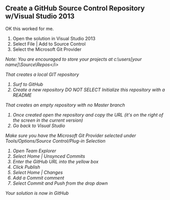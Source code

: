 ## Create a GitHub Source Control Repository w/Visual Studio 2013

OK this worked for me.

1. Open the solution in Visual Studio 2013
2. Select File | Add to Source Control
3. Select the Microsoft Git Provider

<i>Note: You are encouraged to store your projects at c:\users\[your name]\Source\Repos\</i>

That creates a local GIT repository

1. Surf to GitHub
2. Create a new repository DO NOT SELECT Initialize this repository with a README

That creates an empty repository with no Master branch

1. Once created open the repository and copy the URL (it's on the right of the screen in the current version)
2. Go back to Visual Studio

Make sure you have the Microsoft Git Provider selected under Tools/Options/Source Control/Plug-in Selection

1. Open Team Explorer
2. Select Home | Unsynced Commits
3. Enter the GitHub URL into the yellow box
4. Click Publish
5. Select Home | Changes
6. Add a Commit comment
7. Select Commit and Push from the drop down

Your solution is now in GitHub
